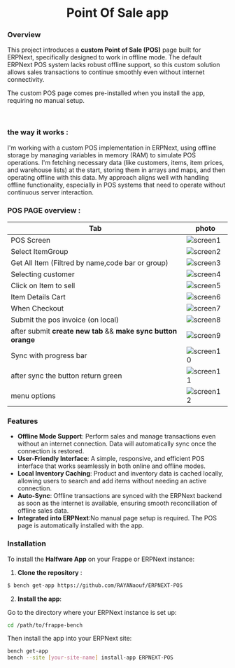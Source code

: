 <h1 align="center" >
  Point Of Sale app
</h1>

### Overview
This project introduces a **custom Point of Sale (POS)** page built for ERPNext, specifically designed to work in offline mode. The default ERPNext POS system lacks robust offline support, so this custom solution allows sales transactions to continue smoothly even without internet connectivity.

The custom POS page comes pre-installed when you install the app, requiring no manual setup.

<br>

### the way it works :
I'm working with a custom POS implementation in ERPNext, using offline storage by managing variables in memory (RAM) to simulate POS operations. I'm fetching necessary data (like customers, items, item prices, and warehouse lists) at the start, storing them in arrays and maps, and then operating offline with this data. My approach aligns well with handling offline functionality, especially in POS systems that need to operate without continuous server interaction.

### POS PAGE overview :
| Tab | photo |
|-----|-------|
|POS Screen                         | ![screen1](https://github.com/user-attachments/assets/3df75b3a-f4ae-4f27-a3b9-bad2c3df8517)|
|Select ItemGroup                   | ![screen2](https://github.com/user-attachments/assets/329f88e2-793a-4c1c-82ee-1c2423fa7f47)|
|Get All Item (Filtred by name,code bar or group)             | ![screen3](https://github.com/user-attachments/assets/a170915f-1fdc-4472-ba18-5e1556943930)|
|Selecting customer                 | ![screen4](https://github.com/user-attachments/assets/c11af200-2cdd-4ffe-9ba6-40a534e0fd08)|
|Click on Item to sell              | ![screen5](https://github.com/user-attachments/assets/a8edfd1d-057f-458b-ae9a-f1a3f3b7a949)|
|Item Details Cart                  | ![screen6](https://github.com/user-attachments/assets/9099d926-259b-4900-93eb-1bb7e5122785)|
|When Checkout                      | ![screen7](https://github.com/user-attachments/assets/13d15f8e-e7d1-4c57-8a8a-82bc44ea42aa)|
|Submit the pos invoice (on local)  | ![screen8](https://github.com/user-attachments/assets/b16197c9-5b5e-4e67-9f94-d68844656db0)|
|after submit **create new tab** && **make sync button orange** | ![screen9](https://github.com/user-attachments/assets/e1cd51c6-73fa-4237-b9d5-d8a3e4474f5a)|
|Sync with progress bar             | ![screen10](https://github.com/user-attachments/assets/74f5c087-61ab-485e-aa6f-16b7d39c2ca0)|
|after sync the button return green | ![screen11](https://github.com/user-attachments/assets/3bb58dec-23a0-4036-9029-875b528c4b52)|
|menu options                       | ![screen12](https://github.com/user-attachments/assets/490021e5-e72e-44b6-8599-2df709e65c96)|






### Features
- **Offline Mode Support**: Perform sales and manage transactions even without an internet connection. Data will automatically sync once the connection is restored.
- **User-Friendly Interface**: A simple, responsive, and efficient POS interface that works seamlessly in both online and offline modes.
- **Local Inventory Caching**: Product and inventory data is cached locally, allowing users to search and add items without needing an active connection.
- **Auto-Sync**: Offline transactions are synced with the ERPNext backend as soon as the internet is available, ensuring smooth reconciliation of offline sales data.
- **Integrated into ERPNext**:No manual page setup is required. The POS page is automatically installed with the app.

### Installation
To install the **Halfware App** on your Frappe or ERPNext instance: 
1. **Clone the repository** : 
```bash
$ bench get-app https://github.com/RAYANaouf/ERPNEXT-POS
```
2. **Install the app**:

Go to the directory where your ERPNext instance is set up:
```bash
cd /path/to/frappe-bench
```
Then install the app into your ERPNext site:

```bash
bench get-app  
bench --site [your-site-name] install-app ERPNEXT-POS
```
